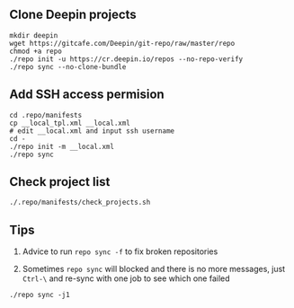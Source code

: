 ## Clone Deepin projects

```
mkdir deepin
wget https://gitcafe.com/Deepin/git-repo/raw/master/repo
chmod +a repo
./repo init -u https://cr.deepin.io/repos --no-repo-verify
./repo sync --no-clone-bundle
```

## Add SSH access permision

```
cd .repo/manifests
cp __local_tpl.xml __local.xml
# edit __local.xml and input ssh username
cd -
./repo init -m __local.xml
./repo sync
```

## Check project list

```
./.repo/manifests/check_projects.sh
```

## Tips

1. Advice to run `repo sync -f` to fix broken repositories

2. Sometimes `repo sync` will blocked and there is no more messages, just
`Ctrl-\` and re-sync with one job to see which one failed
```
./repo sync -j1
```
